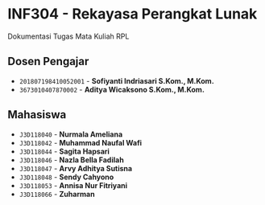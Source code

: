 # INF304 - Rekayasa Perangkat Lunak
Dokumentasi Tugas Mata Kuliah RPL

## Dosen Pengajar

- `201807198410052001` - **Sofiyanti Indriasari S.Kom., M.Kom.**
- `3673010407870002` - **Aditya Wicaksono S.Kom., M.Kom.**

## Mahasiswa

- `J3D118040` - **Nurmala Ameliana**
- `J3D118042` - **Muhammad Naufal Wafi**
- `J3D118044` - **Sagita Hapsari**
- `J3D118046` - **Nazla Bella Fadilah**
- `J3D118047` - **Arvy Adhitya Sutisna**
- `J3D118048` - **Sendy Cahyono**
- `J3D118053` - **Annisa Nur Fitriyani**
- `J3D118066` - **Zuharman**
